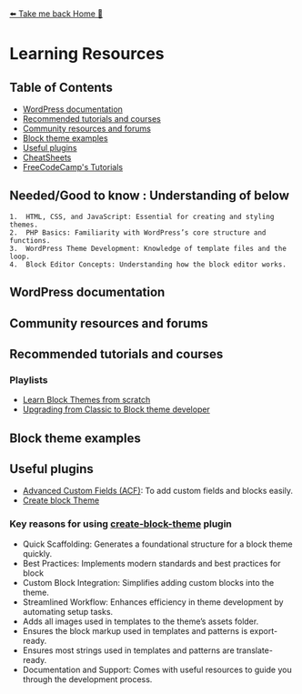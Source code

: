 [⬅️ Take me back Home 🏡](../../README.md)

# Learning Resources

## Table of Contents
- [WordPress documentation](#wordpress-documentation)
- [Recommended tutorials and courses](#recommended-tutorials-and-courses)
- [Community resources and forums](#community-resources-and-forums)
- [Block theme examples](#block-theme-examples)
- [Useful plugins](#useful-plugins)
- [CheatSheets](cheatsheets.md)
- [FreeCodeCamp's Tutorials](#freecodecamps-tutorials)

## Needed/Good to know : Understanding of below 
	1.	HTML, CSS, and JavaScript: Essential for creating and styling themes.
	2.	PHP Basics: Familiarity with WordPress’s core structure and functions.
	3.	WordPress Theme Development: Knowledge of template files and the loop.
	4.	Block Editor Concepts: Understanding how the block editor works.


## WordPress documentation

## Community resources and forums


## Recommended tutorials and courses
### Playlists
* [Learn Block Themes from scratch](https://www.youtube.com/playlist?list=PLbMkvFuaj0FScHxn9yubiXD_Z_iT5WUoK)
* [Upgrading from Classic to Block theme developer](https://youtube.com/playlist?list=PLQcI8rUOscv1gGwzjTHIUPdNTsKOd9Vwh&si=NWpQpqvIv47ZhLLR)

## Block theme examples

## Useful plugins
* [Advanced Custom Fields (ACF)](https://www.advancedcustomfields.com/downloads/): To add custom fields and blocks easily.
* [Create block Theme](https://wordpress.org/plugins/create-block-theme/) 



### Key reasons for using [create-block-theme](https://wordpress.org/plugins/create-block-theme/) plugin
* 	Quick Scaffolding: Generates a foundational structure for a block theme quickly.
* Best Practices: Implements modern standards and best practices for block 
* Custom Block Integration: Simplifies adding custom blocks into the theme.
* Streamlined Workflow: Enhances efficiency in theme development by automating setup tasks.
* Adds all images used in templates to the theme’s assets folder.
* Ensures the block markup used in templates and patterns is export-ready.
* Ensures most strings used in templates and patterns are translate-ready.
* Documentation and Support: Comes with useful resources to guide you through the development process.

